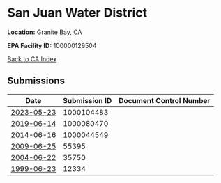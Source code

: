 # San Juan Water District

**Location:** Granite Bay, CA

**EPA Facility ID:** 100000129504

[Back to CA Index](../../index.md)

## Submissions

| Date | Submission ID | Document Control Number |
|------|--------------|-------------------------|
| [2023-05-23](submissions/1000104483.md) | 1000104483 |  |
| [2019-06-14](submissions/1000080470.md) | 1000080470 |  |
| [2014-06-16](submissions/1000044549.md) | 1000044549 |  |
| [2009-06-25](submissions/55395.md) | 55395 |  |
| [2004-06-22](submissions/35750.md) | 35750 |  |
| [1999-06-23](submissions/12334.md) | 12334 |  |
